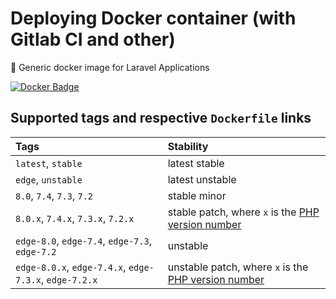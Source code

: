 # Deploying Docker container (with Gitlab CI and other)

🐳 Generic docker image for Laravel Applications

[![Docker Badge](https://img.shields.io/docker/pulls/helldar/laravel-gitlab-ci)](https://hub.docker.com/r/helldar/laravel-gitlab-ci/)

## Supported tags and respective `Dockerfile` links

| Tags | Stability |
|:---|:---|
| `latest`, `stable` | latest stable |
| `edge`, `unstable` | latest unstable |
| `8.0`, `7.4`, `7.3`, `7.2` | stable minor |
| `8.0.x`, `7.4.x`, `7.3.x`, `7.2.x` | stable patch, where `x` is the [PHP version number](https://www.php.net) |
| `edge-8.0`, `edge-7.4`, `edge-7.3`, `edge-7.2` | unstable |
| `edge-8.0.x`, `edge-7.4.x`, `edge-7.3.x`, `edge-7.2.x` | unstable patch, where `x` is the [PHP version number](https://www.php.net) |
